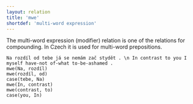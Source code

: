```yaml
---
layout: relation
title: 'mwe'
shortdef: 'multi-word expression'
---
```


The multi-word expression (modifier) relation is one of the
relations for compounding.
In Czech it is used for multi-word prepositions.

~~~ sdparse
Na rozdíl od tebe já se nemám zač stydět . \n In contrast to you I myself have-not of-what to-be-ashamed .
mwe(Na, rozdíl)
mwe(rozdíl, od)
case(tebe, Na)
mwe(In, contrast)
mwe(contrast, to)
case(you, In)
~~~
